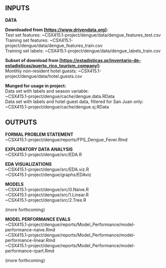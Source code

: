 INPUTS
------

**DATA**

**Downloaded from [https://www.drivendata.org]:**  
Test set features: ~CSX415.1-project/dengue/data/dengue\_features\_test.csv  
Training set features: ~CSX415.1-project/dengue/data/dengue\_features\_train.csv  
Training set labels: ~CSX415.1-project/dengue/data/dengue\_labels\_train.csv  

**Subset of download from [https://estadisticas.pr/inventario-de-estadisticas/puerto_rico_tourism_company]:**  
Monthly non-resident hotel guests: ~CSX415.1-project/dengue/data/hotel.guests.csv

**Munged for usage in project:**  
Data set with labels and season variable:  
~CSX415.1-project/dengue/cache/dengue.data.RData  
Data set with labels and hotel guest data, filtered for San Juan only:  
~CSX415.1-project/dengue/cache/dengue.sj.RData  

OUTPUTS
-------

**FORMAL PROBLEM STATEMENT**  
~CSX415.1-project/dengue/reports/FPS\_Dengue\_Fever.Rmd

**EXPLORATORY DATA ANALYSIS**  
~CSX415.1-project/dengue/src/EDA.R

**EDA VISUALIZATIONS**  
~CSX415.1-project/dengue/src/EDA.viz.R  
~CSX415.1-project/dengue/graphs/EDAviz

**MODELS**  
~CSX415.1-project/dengue/src/0.Naive.R  
~CSX415.1-project/dengue/src/1.Linear.R  
~CSX415.1-project/dengue/src/2.Tree.R

(more forthcoming)

**MODEL PERFORMANCE EVALS**  
~CSX415.1-project/dengue/reports/Model\_Performance/model-performance-naive.Rmd  
~CSX415.1-project/dengue/reports/Model\_Performance/model-performance-linear.Rmd  
~CSX415.1-project/dengue/reports/Model\_Performance/model-performance-rpart.Rmd

(more forthcoming)
